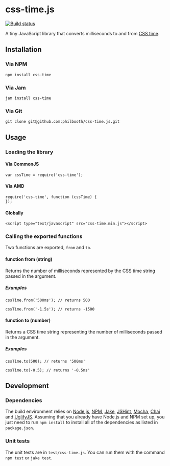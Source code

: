 # css-time.js

[![Build status][ci-image]][ci-status]

A tiny JavaScript library
that converts milliseconds
to and from [CSS time][csstime].

## Installation

### Via NPM

```
npm install css-time
```

### Via Jam

```
jam install css-time
```

### Via Git

```
git clone git@github.com:philbooth/css-time.js.git
```

## Usage

### Loading the library

#### Via CommonJS

```
var cssTime = require('css-time');
```

#### Via AMD

```
require('css-time', function (cssTime) {
});
```

#### Globally

```
<script type="text/javascript" src="css-time.min.js"></script>
```

### Calling the exported functions

Two functions are exported, `from` and `to`.

#### function from (string)

Returns the number of milliseconds
represented by the CSS time string
passed in the argument.

##### Examples

```
cssTime.from('500ms'); // returns 500

cssTime.from('-1.5s'); // returns -1500
```

#### function to (number)

Returns a CSS time string
representing the number of milliseconds
passed in the argument.

##### Examples

```
cssTime.to(500); // returns '500ms'

cssTime.to(-0.5); // returns '-0.5ms'
```

## Development

### Dependencies

The build environment relies on
[Node.js][node],
[NPM],
[Jake],
[JSHint],
[Mocha],
[Chai] and
[UglifyJS].
Assuming that you already have Node.js and NPM set up,
you just need to run `npm install` to
install all of the dependencies as listed in `package.json`.

### Unit tests

The unit tests are in `test/css-time.js`.
You can run them with the command `npm test` or `jake test`.

[ci-image]: https://secure.travis-ci.org/philbooth/css-time.js.png?branch=master
[ci-status]: http://travis-ci.org/#!/philbooth/css-time.js
[csstime]: http://www.w3.org/TR/css3-values/#time
[node]: http://nodejs.org/
[npm]: https://npmjs.org/
[jake]: https://github.com/mde/jake
[jshint]: https://github.com/jshint/node-jshint
[mocha]: http://visionmedia.github.com/mocha
[chai]: http://chaijs.com/
[uglifyjs]: https://github.com/mishoo/UglifyJS

